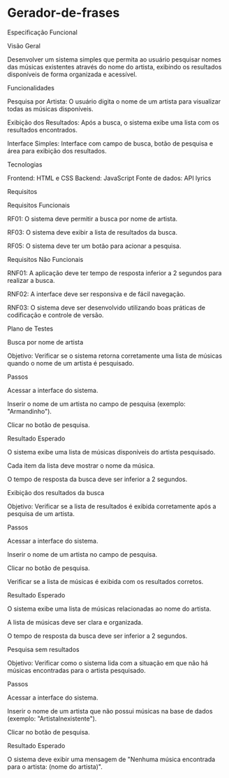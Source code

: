 # Gerador-de-frases

Especificação Funcional 

Visão Geral 

Desenvolver um sistema simples que permita ao usuário pesquisar nomes das músicas existentes através do nome do artista, exibindo os resultados disponíveis de forma organizada e acessível. 

Funcionalidades 

Pesquisa por Artista: O usuário digita o nome de um artista para visualizar todas as músicas disponíveis. 

Exibição dos Resultados: Após a busca, o sistema exibe uma lista com os resultados encontrados. 

Interface Simples: Interface com campo de busca, botão de pesquisa e área para exibição dos resultados. 

Tecnologias 

Frontend: HTML e CSS 
Backend: JavaScript 
Fonte de dados: API lyrics 

Requisitos 

Requisitos Funcionais 

RF01: O sistema deve permitir a busca por nome de artista. 

RF03: O sistema deve exibir a lista de resultados da busca. 

RF05: O sistema deve ter um botão para acionar a pesquisa. 

Requisitos Não Funcionais 

RNF01: A aplicação deve ter tempo de resposta inferior a 2 segundos para realizar a busca. 

RNF02: A interface deve ser responsiva e de fácil navegação. 

RNF03: O sistema deve ser desenvolvido utilizando boas práticas de codificação e controle de versão. 

 

Plano de Testes 

Busca por nome de artista 

Objetivo: Verificar se o sistema retorna corretamente uma lista de músicas quando o nome de um artista é pesquisado. 

Passos 

Acessar a interface do sistema. 

Inserir o nome de um artista no campo de pesquisa (exemplo: "Armandinho"). 

Clicar no botão de pesquisa. 

Resultado Esperado 

O sistema exibe uma lista de músicas disponíveis do artista pesquisado. 

Cada item da lista deve mostrar o nome da música. 

O tempo de resposta da busca deve ser inferior a 2 segundos. 

Exibição dos resultados da busca 

Objetivo: Verificar se a lista de resultados é exibida corretamente após a pesquisa de um artista. 

Passos 

Acessar a interface do sistema. 

Inserir o nome de um artista no campo de pesquisa. 

Clicar no botão de pesquisa. 

Verificar se a lista de músicas é exibida com os resultados corretos. 

Resultado Esperado 

O sistema exibe uma lista de músicas relacionadas ao nome do artista. 

A lista de músicas deve ser clara e organizada. 

O tempo de resposta da busca deve ser inferior a 2 segundos. 

Pesquisa sem resultados 

Objetivo: Verificar como o sistema lida com a situação em que não há músicas encontradas para o artista pesquisado. 

Passos 

Acessar a interface do sistema. 

Inserir o nome de um artista que não possui músicas na base de dados (exemplo: "ArtistaInexistente"). 

Clicar no botão de pesquisa. 

Resultado Esperado 

O sistema deve exibir uma mensagem de "Nenhuma música encontrada para o artista: (nome do artista)". 
